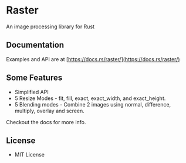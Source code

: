 # Raster

An image processing library for Rust

## Documentation

Examples and API are at [https://docs.rs/raster/](https://docs.rs/raster/)

## Some Features

* Simplified API
* 5 Resize Modes - fit, fill, exact, exact_width, and exact_height.
* 5 Blending modes - Combine 2 images using normal, difference, multiply, overlay and screen.

Checkout the docs for more info.

## License
- MIT License